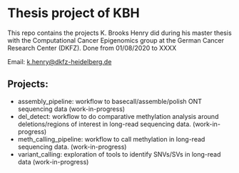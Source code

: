 # Thesis project of KBH

This repo contains the projects K. Brooks Henry did during his master thesis with the Computational Cancer Epigenomics group at the German Cancer Research Center (DKFZ). Done from 01/08/2020 to XXXX

Email: k.henry@dkfz-heidelberg.de

## Projects:

 * assembly_pipeline: workflow to basecall/assemble/polish ONT sequencing data (work-in-progress)
 * del_detect: workflow to do comparative methylation analysis around deletions/regions of interest in long-read sequencing data. (work-in-progress)
 * meth_calling_pipeline: workflow to call methylation in long-read sequencing data. (work-in-progress)
 * variant_calling: exploration of tools to identify SNVs/SVs in long-read data (work-in-progress)
 